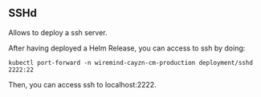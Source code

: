## SSHd

Allows to deploy a ssh server.

After having deployed a Helm Release, you can access to ssh by doing:

    kubectl port-forward -n wiremind-cayzn-cm-production deployment/sshd 2222:22

Then, you can access ssh to localhost:2222.

